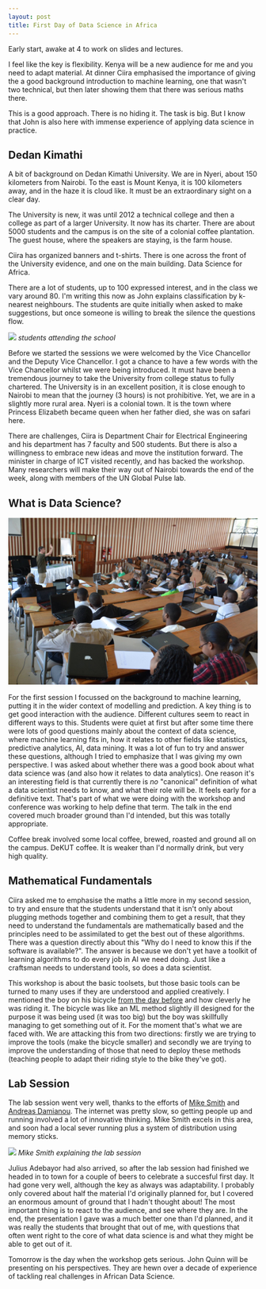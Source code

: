 ```yaml
---
layout: post
title: First Day of Data Science in Africa
---
```


Early start, awake at 4 to work on slides and lectures.

I feel like the key is flexibility. Kenya will be a new audience for me and you need to adapt material. At dinner Ciira emphasised the importance of giving the a good background introduction to machine learning, one that wasn't two technical, but then later showing them that there was serious maths there.

This is a good approach. There is no hiding it. The task is big. But I know that John is also here with immense experience of applying data science in practice.

## Dedan Kimathi

A bit of background on Dedan Kimathi University. We are in Nyeri, about 150 kilometers from Nairobi. To the east is Mount Kenya, it is 100 kilometers away, and in the haze it is cloud like. It must be an extraordinary sight on a clear day.

The University is new, it was until 2012 a technical college and then a college as part of a larger University. It now has its charter. There are about 5000 students and the campus is on the site of a colonial coffee plantation. The guest house, where the speakers are staying, is the farm house.

Ciira has organized banners and t-shirts. There is one across the front of the University evidence, and one on the main building. Data Science for Africa.

There are a lot of students, up to 100 expressed interest, and in the class we vary around 80. I'm writing this now as John explains classification by k-nearest neighbours. The students are quite initially when asked to make suggestions, but once someone is willing to break the silence the questions flow.

![](/assets/2015_06_15_123410.JPG)
*students attending the school*

Before we started the sessions we were welcomed by the Vice Chancellor and the Deputy Vice Chancellor. I got a chance to have a few words with the Vice Chancellor whilst we were being introduced. It must have been a tremendous journey to take the University from college status to fully chartered. The University is in an excellent position, it is close enough to Nairobi to mean that the journey (3 hours) is not prohibitive. Yet, we are in a slightly more rural area. Nyeri is a colonial town. It is the town where Princess Elizabeth became queen when her father died, she was on safari here.

There are challenges, Ciira is Department Chair for Electrical Engineering and his department has 7 faculty and 500 students. But there is also a willingness to embrace new ideas and move the institution forward. The minister in charge of ICT visited recently, and has backed the workshop. Many researchers will make their way out of Nairobi towards the end of the week, along with members of the UN Global Pulse lab.

## What is Data Science?

![](/assets/neil_lecturing.jpg)

For the first session I focussed on the background to machine learning, putting it in the wider context of modelling and prediction. A key thing is to get good interaction with the audience. Different cultures seem to react in different ways to this. Students were quiet at first but after some time there were lots of good questions mainly about the context of data science, where machine learning fits in, how it relates to other fields like statistics, predictive analytics, AI, data mining. It was a lot of fun to try and answer these questions, although I tried to emphasize that I was giving my own perspective. I was asked about whether there was a good book about what data science was (and also how it relates to data analytics). One reason it's an interesting field is that currently there is *no* "canonical" definition of what a data scientist needs to know, and what their role will be. It feels early for a definitive text. That's part of what we were doing with the workshop and conference was working to help define that term. The talk in the end covered much broader ground than I'd intended, but this was totally appropriate.

Coffee break involved some local coffee, brewed, roasted and ground all on the campus. DeKUT coffee. It is weaker than I'd normally drink, but very high quality.

## Mathematical Fundamentals

Ciira asked me to emphasise the maths a little more in my second session, to try and ensure that the students understand that it isn't only about plugging methods together and combining them to get a result, that they need to understand the fundamentals are mathematically based and the principles need to be assimilated to get the best out of these algorithms. There was a question directly about this "Why do I need to know this if the software is available?". The answer is because we don't yet have a toolkit of learning algorithms to do every job in AI we need doing. Just like a craftsman needs to understand tools, so does a data scientist.

This workshop is about the basic toolsets, but those basic tools can be turned to many uses if they are understood and applied creatively. I mentioned the boy on his bicycle [from the day before](/2015/06/14/arrival-in-kenya.html) and how cleverly he was riding it. The bicycle was like an ML method slightly ill designed for the purpose it was being used (it was too big) but the boy was skillfully managing to get something out of it. For the moment that's what we are faced with. We are attacking this from two directions: firstly we are trying to improve the tools (make the bicycle smaller) and secondly we are trying to improve the understanding of those that need to deploy these methods (teaching people to adapt their riding style to the bike they've got).

## Lab Session

The lab session went very well, thanks to the efforts of [Mike Smith](http://air.ug/~jquinn/) and [Andreas Damianou](http://staffwww.dcs.sheffield.ac.uk/people/A.Damianou/index.html). The internet was pretty slow, so getting people up and running involved a lot of innovative thinking. Mike Smith excels in this area, and soon had a local sever running plus a system of distribution using memory sticks.

![](/assets/2015_06_15_140417.JPG)
*Mike Smith explaining the lab session*

Julius Adebayor had also arrived, so after the lab session had finished we headed in to town for a couple of beers to celebrate a succesful first day. It had gone very well, although the key as always was adaptability. I probably only covered about half the material I'd originally planned for, but I covered an enormous amount of ground that I hadn't thought about! The most important thing is to react to the audience, and see where they are. In the end, the presentation I gave was a much better one than I'd planned, and it was really the students that brought that out of me, with questions that often went right to the core of what data science is and what they might be able to get out of it.

Tomorrow is the day when the workshop gets serious. John Quinn will be presenting on his perspectives. They are hewn over a decade of experience of tackling real challenges in African Data Science. 
